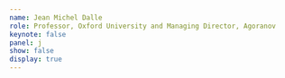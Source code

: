 ```yaml
---
name: Jean Michel Dalle
role: Professor, Oxford University and Managing Director, Agoranov
keynote: false
panel: j
show: false
display: true
---
```

